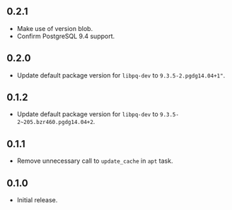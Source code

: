 ## 0.2.1

- Make use of version blob.
- Confirm PostgreSQL 9.4 support.

## 0.2.0

- Update default package version for `libpq-dev` to `9.3.5-2.pgdg14.04+1"`.

## 0.1.2

- Update default package version for `libpq-dev` to `9.3.5-2~205.bzr460.pgdg14.04+2`.

## 0.1.1

- Remove unnecessary call to `update_cache` in `apt` task.

## 0.1.0

- Initial release.
